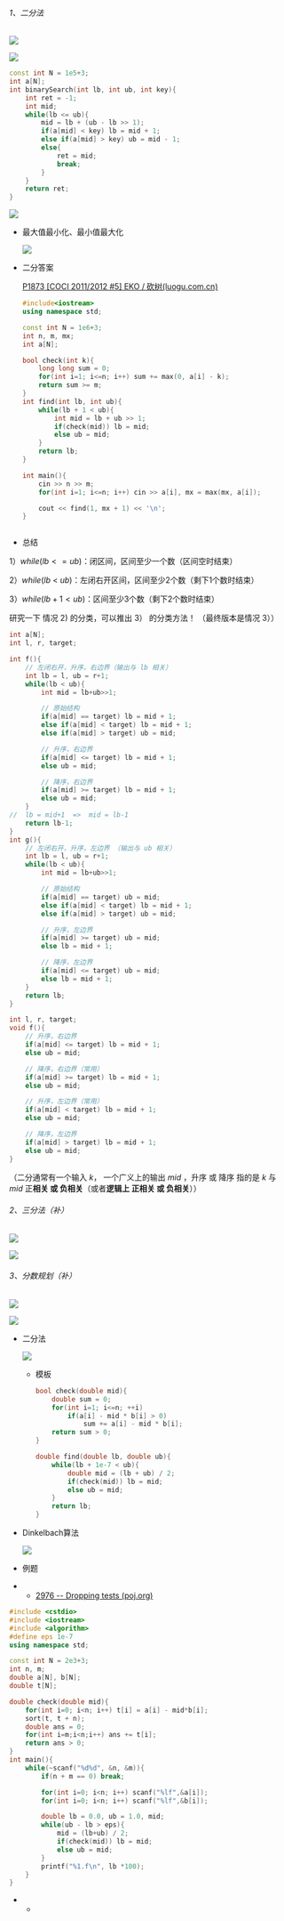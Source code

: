 ###### 1、二分法

![](D:\Document%20And%20Settings2\lx\Desktop\project-梁雄\img\2022-06-22-15-02-40-image.png)

![](D:\Document%20And%20Settings2\lx\Desktop\project-梁雄\img\2022-06-22-15-16-15-image.png)

```cpp
const int N = 1e5+3;
int a[N];
int binarySearch(int lb, int ub, int key){
    int ret = -1;
    int mid;
    while(lb <= ub){
        mid = lb + (ub - lb >> 1);
        if(a[mid] < key) lb = mid + 1;
        else if(a[mid] > key) ub = mid - 1;
        else{
            ret = mid;
            break;
        }
    }
    return ret;
}
```

![](D:\Document%20And%20Settings2\lx\Desktop\project-梁雄\img\2022-06-22-15-20-02-image.png)

+ 最大值最小化、最小值最大化
  
  ![](D:\Document%20And%20Settings2\lx\Desktop\project-梁雄\img\2022-06-22-15-25-05-image.png)

+ 二分答案
  
  [P1873 [COCI 2011/2012 #5] EKO / 砍树(luogu.com.cn)](https://www.luogu.com.cn/problem/P1873)
  
  ```cpp
  #include<iostream>
  using namespace std;
  
  const int N = 1e6+3;
  int n, m, mx;
  int a[N];
  
  bool check(int k){
      long long sum = 0;
      for(int i=1; i<=n; i++) sum += max(0, a[i] - k);
      return sum >= m;
  }
  int find(int lb, int ub){
      while(lb + 1 < ub){
          int mid = lb + ub >> 1;
          if(check(mid)) lb = mid;
          else ub = mid;
      }
      return lb;
  }
  
  int main(){
      cin >> n >> m;
      for(int i=1; i<=n; i++) cin >> a[i], mx = max(mx, a[i]);
  
      cout << find(1, mx + 1) << '\n';
  }
  ```

<img src="file:///D:/Document%20And%20Settings2/lx/Desktop/project-梁雄/img/2022-06-22-16-25-58-image.png" title="" alt="" data-align="right">

+ 总结

1）$while(lb<=ub)$：闭区间，区间至少一个数（区间空时结束）

2）$while(lb~<~ub)$：左闭右开区间，区间至少2个数（剩下1个数时结束）

3）$while(lb+1<ub)$：区间至少3个数（剩下2个数时结束）

研究一下 情况 2) 的分类，可以推出 3） 的分类方法！ （最终版本是情况 3））

```cpp
int a[N];
int l, r, target;

int f(){
    // 左闭右开，升序，右边界（输出与 lb 相关） 
    int lb = l, ub = r+1;
    while(lb < ub){
        int mid = lb+ub>>1;

        // 原始结构 
        if(a[mid] == target) lb = mid + 1;
        else if(a[mid] < target) lb = mid + 1;
        else if(a[mid] > target) ub = mid;

        // 升序，右边界 
        if(a[mid] <= target) lb = mid + 1;
        else ub = mid;

        // 降序，右边界 
        if(a[mid] >= target) lb = mid + 1;
        else ub = mid;
    }
//  lb = mid+1  =>  mid = lb-1
    return lb-1;
}
int g(){
    // 左闭右开，升序，左边界 （输出与 ub 相关）
    int lb = l, ub = r+1;
    while(lb < ub){
        int mid = lb+ub>>1;

        // 原始结构 
        if(a[mid] == target) ub = mid;
        else if(a[mid] < target) lb = mid + 1;
        else if(a[mid] > target) ub = mid;

        // 升序，左边界 
        if(a[mid] >= target) ub = mid;
        else lb = mid + 1;

        // 降序，左边界 
        if(a[mid] <= target) ub = mid;
        else lb = mid + 1;
    }
    return lb;
}
```

```cpp
int l, r, target;
void f(){
    // 升序，右边界 
    if(a[mid] <= target) lb = mid + 1;
    else ub = mid;

    // 降序，右边界（常用）
    if(a[mid] >= target) lb = mid + 1;
    else ub = mid;

    // 升序，左边界（常用）
    if(a[mid] < target) lb = mid + 1;
    else ub = mid;

    // 降序，左边界 
    if(a[mid] > target) lb = mid + 1;
    else ub = mid;
}
```

（二分通常有一个输入 $k$， 一个广义上的输出 $mid$ ，升序 或 降序 指的是 $k$ 与 $mid$ 正**相关 或 负相关**（或者**逻辑上 正相关 或 负相关**））

###### 2、三分法（补）

![](D:\Document%20And%20Settings2\lx\Desktop\project-梁雄\img\2022-06-22-16-27-37-image.png)

![](D:\Document%20And%20Settings2\lx\Desktop\project-梁雄\img\2022-06-22-16-30-04-image.png)

###### 3、分数规划（补）

![](D:\Document%20And%20Settings2\lx\Desktop\project-梁雄\img\2022-06-22-16-41-48-image.png)

![](D:\Document%20And%20Settings2\lx\Desktop\project-梁雄\img\2022-06-22-22-44-03-image.png)

+ 二分法
  
  ![](D:\Document%20And%20Settings2\lx\Desktop\project-梁雄\img\2022-06-22-22-49-43-image.png)
  
  + 模板
    
    ```cpp
    bool check(double mid){
        double sum = 0;
        for(int i=1; i<=n; ++i)
            if(a[i] - mid * b[i] > 0)
                sum += a[i] - mid * b[i];
        return sum > 0;
    }
    
    double find(double lb, double ub){
        while(lb + 1e-7 < ub){
            double mid = (lb + ub) / 2;
            if(check(mid)) lb = mid;
            else ub = mid;
        }
        return lb;
    }
    ```

+ Dinkelbach算法
  
  ![](D:\Document%20And%20Settings2\lx\Desktop\project-梁雄\img\2022-06-22-22-50-17-image.png)

+ 例题

+ + [2976 -- Dropping tests (poj.org)](http://poj.org/problem?id=2976)

```cpp
#include <cstdio>
#include <iostream>
#include <algorithm>
#define eps 1e-7
using namespace std;

const int N = 2e3+3;
int n, m;
double a[N], b[N];
double t[N];

double check(double mid){
    for(int i=0; i<n; i++) t[i] = a[i] - mid*b[i];
    sort(t, t + n);
    double ans = 0;
    for(int i=m;i<n;i++) ans += t[i];
    return ans > 0;
}
int main(){
    while(~scanf("%d%d", &n, &m)){
        if(n + m == 0) break;

        for(int i=0; i<n; i++) scanf("%lf",&a[i]);
        for(int i=0; i<n; i++) scanf("%lf",&b[i]);

        double lb = 0.0, ub = 1.0, mid;
        while(ub - lb > eps){
            mid = (lb+ub) / 2;
            if(check(mid)) lb = mid;
            else ub = mid;
        }
        printf("%1.f\n", lb *100);
    }
}
```

+ + 
